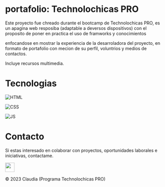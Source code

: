 # portafolio: Technolochicas PRO

Este proyecto fue chreado durante el bootcamp de Technolochicas PRO, es un apagina web resposiba (adaptable a deversos dispositivos) con el proposito de poner en practica el uso de framworks y conocimientos

enfocandose en mostrar la experiencia de la desarroladora del proyecto, en formato de portafolio con mecion de su perfil, voluntrios y medios de contactos.

Incluye recursos multimedia.

# Tecnologias

![HTML](https://img.shields.io/badge/html5%20-%23E34F26.svg?&style=for-the-badge&logo=html5&logoColor=white)

![CSS](https://img.shields.io/badge/css3%20-%231572B6.svg?&style=for-the-badge&logo=css3&logoColor=white)

![JS](https://img.shields.io/badge/javascript%20-%23323330.svg?&style=for-the-badge&logo=javascript&logoColor=%23F7DF1E)

# Contacto

Si estas interesado en colaborar con proyectos, oportunidades laborales e iniciativas, contactame.

<a href="https://www.linkedin.com/"><img src="https://www.felberpr.com/wp-content/uploads/linkedin-logo.png" width="30"></img></a>

© 2023 Claudia (Programa Technolochicas PRO)